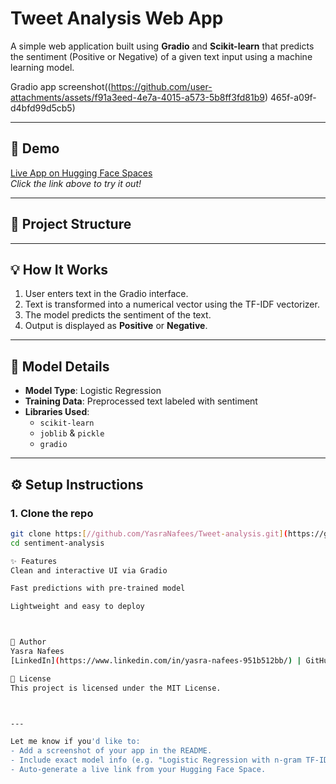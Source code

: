 # Tweet Analysis Web App

A simple web application built using **Gradio** and **Scikit-learn** that predicts the sentiment (Positive or Negative) of a given text input using a machine learning model.

Gradio app screenshot((https://github.com/user-attachments/assets/f91a3eed-4e7a-4015-a573-5b8ff3fd81b9)
465f-a09f-d4bfd99d5cb5)


---

## 🚀 Demo

[Live App on Hugging Face Spaces](https://nafees456-tweet-analysis.hf.space/?__theme=system&deep_link=iv_oUHmAJMw)  
*Click the link above to try it out!*

---

## 📂 Project Structure


---

## 💡 How It Works

1. User enters text in the Gradio interface.
2. Text is transformed into a numerical vector using the TF-IDF vectorizer.
3. The model predicts the sentiment of the text.
4. Output is displayed as **Positive** or **Negative**.

---

## 🧠 Model Details

- **Model Type**: Logistic Regression 
- **Training Data**: Preprocessed text labeled with sentiment
- **Libraries Used**:
  - `scikit-learn`
  - `joblib` & `pickle`
  - `gradio`

---

## ⚙️ Setup Instructions

### 1. Clone the repo
```bash
git clone https:[//github.com/YasraNafees/Tweet-analysis.git](https://github.com/YasraNafees/Tweet-analysis/blob/main/tweet_Analysis.ipynb)
cd sentiment-analysis

✨ Features
Clean and interactive UI via Gradio

Fast predictions with pre-trained model

Lightweight and easy to deploy



📌 Author
Yasra Nafees
[LinkedIn](https://www.linkedin.com/in/yasra-nafees-951b512bb/) | GitHub(https://github.com/YasraNafees)

📜 License
This project is licensed under the MIT License.



---

Let me know if you'd like to:
- Add a screenshot of your app in the README.
- Include exact model info (e.g. "Logistic Regression with n-gram TF-IDF").
- Auto-generate a live link from your Hugging Face Space.










